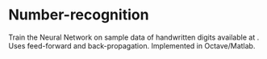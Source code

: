 # Number-recognition
Train the Neural Network on sample data of handwritten digits available at . Uses feed-forward and back-propagation. Implemented in Octave/Matlab.
